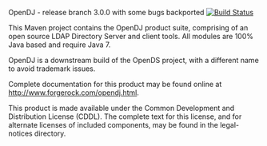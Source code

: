 OpenDJ - release branch 3.0.0 with some bugs backported [![Build Status](https://travis-ci.org/dsbenghe/OpenDJ.svg?branch=release/3.0.0)](https://travis-ci.org/dsbenghe/OpenDJ)

This Maven project contains the OpenDJ product suite, comprising of an open
source LDAP Directory Server and client tools. All modules are 100%
Java based and require Java 7. 

OpenDJ is a downstream build of the OpenDS project, with a different name
to avoid trademark issues.

Complete documentation for this product may be found online
at http://www.forgerock.com/opendj.html.

This product is made available under the Common Development and Distribution
License (CDDL).  The complete text for this license, and for alternate licenses
of included components, may be found in the legal-notices directory.

